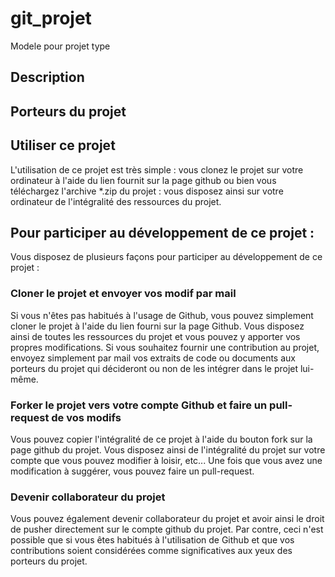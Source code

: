# git_projet
Modele pour projet type

## Description 

## Porteurs du projet

## Utiliser ce projet

L'utilisation de ce projet est très simple : vous clonez le projet sur votre ordinateur à l'aide du lien fournit sur la page github ou bien vous téléchargez l'archive *.zip du projet : vous disposez ainsi sur votre ordinateur de l'intégralité des ressources du projet. 

## Pour participer au développement de ce projet :
Vous disposez de plusieurs façons pour participer au développement de ce projet : 

### Cloner le projet et envoyer vos modif par mail
Si vous n'êtes pas habitués à l'usage de Github, vous pouvez simplement cloner le projet à l'aide du lien fourni sur la page Github. 
Vous disposez ainsi de toutes les ressources du projet et vous pouvez y apporter vos propres modifications. 
Si vous souhaitez fournir une contribution au projet, envoyez simplement par mail vos extraits de code ou documents aux porteurs du projet qui décideront ou non de les intégrer dans le projet lui-même. 

### Forker le projet vers votre compte Github et faire un pull-request de vos modifs
Vous pouvez copier l'intégralité de ce projet à l'aide du bouton fork sur la page github du projet.
Vous disposez ainsi de l'intégralité du projet sur votre compte que vous pouvez modifier à loisir, etc...
Une fois que vous avez une modification à suggérer, vous pouvez faire un pull-request.
 
### Devenir collaborateur du projet
Vous pouvez également devenir collaborateur du projet et avoir ainsi le droit de pusher directement sur le compte github du projet. 
Par contre, ceci n'est possible que si vous êtes habitués à l'utilisation de Github et que vos contributions soient considérées comme significatives aux yeux des porteurs du projet. 

